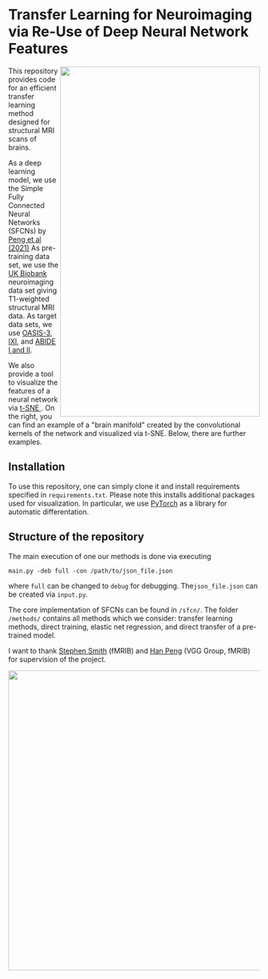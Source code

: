 # Transfer Learning for Neuroimaging via Re-Use of Deep Neural Network Features

<img align="right" src="https://github.com/PeterHolderrieth/TransferLearning_Neuroimaging/blob/main/visualization/plots/brain_manifold.png" width="400" height="700">

This repository provides code for an efficient transfer learning method designed for structural MRI scans of brains.
 
As a deep learning model, we use the Simple Fully Connected Neural Networks (SFCNs) by [Peng et al (2021)](https://www.sciencedirect.com/science/article/pii/S1361841520302358)
As pre-training data set, we use the [UK Biobank](https://www.nature.com/articles/nn.4393) neuroimaging data set giving T1-weighted structural MRI data. As target data sets,
we use [OASIS-3](https://www.oasis-brains.org/), [IXI](https://brain-development.org/ixi-dataset/), and [ABIDE I and II](http://fcon_1000.projects.nitrc.org/indi/abide/). 


We also provide a tool to visualize the features of a neural network via [t-SNE ](https://jmlr.org/papers/volume9/vandermaaten08a/vandermaaten08a.pdf). On the right, you can find an example of a "brain manifold" created by the convolutional kernels of the network and visualized via t-SNE. Below, there are further examples.

## Installation

To use this repository, one can simply clone it and  install requirements specified in `requirements.txt`.
Please note this installs additional packages used for visualization. In particular, we use [PyTorch](https://https://pytorch.org/) 
as a library for automatic differentation.

## Structure of the repository
The main execution of one our methods is done via executing 

```main.py -deb full -con /path/to/json_file.json```

where ``full`` can be changed to ``debug`` for debugging. The`json_file.json` can be created via `input.py`.

The core implementation of SFCNs can be found in `/sfcn/`. The folder `/methods/` contains all methods which we consider: transfer learning methods, direct training, elastic net regression, and direct transfer of a pre-trained model. 

I want to thank [Stephen Smith](https://www.neuroscience.ox.ac.uk/research-directory/stephen-smith) (fMRIB) and [Han Peng](https://ha-ha-ha-han.github.io/) (VGG Group, fMRIB) for supervision of the project.


<img align="center" src="https://github.com/PeterHolderrieth/TransferLearning_Neuroimaging/blob/main/visualization/plots/preliminary_visualization_features.png" width="600" height="600">


